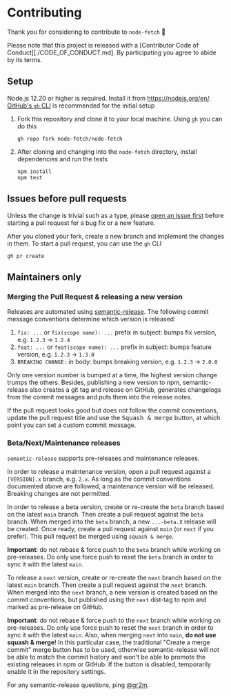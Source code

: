 # Contributing

Thank you for considering to contribute to `node-fetch` 💖

Please note that this project is released with a [Contributor Code of Conduct][./CODE_OF_CONDUCT.md].
By participating you agree to abide by its terms.

## Setup

Node.js 12.20 or higher is required. Install it from https://nodejs.org/en/. [GitHub's `gh` CLI](https://cli.github.com/) is recommended for the initial setup

1. Fork this repository and clone it to your local machine. Using `gh` you can do this

   ```
   gh repo fork node-fetch/node-fetch
   ```

2. After cloning and changing into the `node-fetch` directory, install dependencies and run the tests

   ```
   npm install
   npm test
   ```

## Issues before pull requests

Unless the change is trivial such as a type, please [open an issue first](https://github.com/node-fetch/node-fetch/issues/new) before starting a pull request for a bug fix or a new feature.

After you cloned your fork, create a new branch and implement the changes in them. To start a pull request, you can use the `gh` CLI

```
gh pr create
```

## Maintainers only

### Merging the Pull Request & releasing a new version

Releases are automated using [semantic-release](https://github.com/semantic-release/semantic-release).
The following commit message conventions determine which version is released:

1. `fix: ...` or `fix(scope name): ...` prefix in subject: bumps fix version, e.g. `1.2.3` → `1.2.4`
2. `feat: ...` or `feat(scope name): ...` prefix in subject: bumps feature version, e.g. `1.2.3` → `1.3.0`
3. `BREAKING CHANGE:` in body: bumps breaking version, e.g. `1.2.3` → `2.0.0`

Only one version number is bumped at a time, the highest version change trumps the others.
Besides, publishing a new version to npm, semantic-release also creates a git tag and release
on GitHub, generates changelogs from the commit messages and puts them into the release notes.

If the pull request looks good but does not follow the commit conventions, update the pull request title and use the <kbd>Squash & merge</kbd> button, at which point you can set a custom commit message.

### Beta/Next/Maintenance releases

`semantic-release` supports pre-releases and maintenance releases.

In order to release a maintenance version, open a pull request against a `[VERSION].x` branch, e.g. `2.x`. As long as the commit conventions documented above are followed, a maintenance version will be released. Breaking changes are not permitted.

In order to release a beta version, create or re-create the `beta` branch based on the latest `main` branch. Then create a pull request against the `beta` branch. When merged into the `beta` branch, a new `...-beta.X` release will be created. Once ready, create a pull request against `main` (or `next` if you prefer). This pull request be merged using `squash & merge`.

**Important**: do not rebase & force push to the `beta` branch while working on pre-releases. Do only use force push to reset the `beta` branch in order to sync it with the latest `main`.

To release a `next` version, create or re-create the `next` branch based on the latest `main` branch. Then create a pull request against the `next` branch. When merged into the `next` branch, a new version is created based on the commit conventions, but published using the `next` dist-tag to npm and marked as pre-release on GitHub.

**Important**: do not rebase & force push to the `next` branch while working on pre-releases. Do only use force push to reset the `next` branch in order to sync it with the latest `main`. Also, when merging `next` into `main`, **do not use squash & merge**! In this particular case, the traditional "Create a merge commit" merge button has to be used, otherwise semantic-release will not be able to match the commit history and won't be able to promote the existing releases in npm or GitHub. If the button is disabled, temporarily enable it in the repository settings. 

For any semantic-release questions, ping [@gr2m](https://github.com/gr2m).
